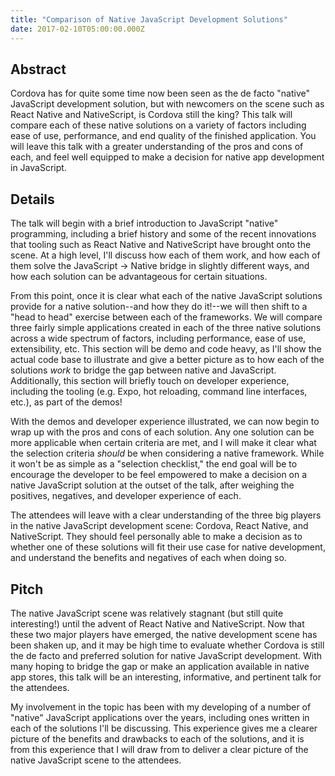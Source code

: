 ```yaml
---
title: "Comparison of Native JavaScript Development Solutions"
date: 2017-02-10T05:00:00.000Z
---
```


## Abstract

Cordova has for quite some time now been seen as the de facto "native" JavaScript development solution, but with newcomers on the scene such as React Native and NativeScript, is Cordova still the king? This talk will compare each of these native solutions on a variety of factors including ease of use, performance, and end quality of the finished application. You will leave this talk with a greater understanding of the pros and cons of each, and feel well equipped to make a decision for native app development in JavaScript.

<!-- 
What is your talk about?
Provide a concise description for the program limited to 600 characters or less. -->

## Details

The talk will begin with a brief introduction to JavaScript "native" programming, including a brief history and some of the recent innovations that tooling such as React Native and NativeScript have brought onto the scene. At a high level, I'll discuss how each of them work, and how each of them solve the JavaScript -> Native bridge in slightly different ways, and how each solution can be advantageous for certain situations.

From this point, once it is clear what each of the native JavaScript solutions provide for a native solution--and how they do it!--we will then shift to a "head to head" exercise between each of the frameworks. We will compare three fairly simple applications created in each of the three native solutions across a wide spectrum of factors, including performance, ease of use, extensibility, etc. This section will be demo and code heavy, as I'll show the actual code base to illustrate and give a better picture as to how each of the solutions _work_ to bridge the gap between native and JavaScript. Additionally, this section will briefly touch on developer experience, including the tooling (e.g. Expo, hot reloading, command line interfaces, etc.), as part of the demos!

With the demos and developer experience illustrated, we can now begin to wrap up with the pros and cons of each solution. Any one solution can be more applicable when certain criteria are met, and I will make it clear what the selection criteria _should_ be when considering a native framework. While it won't be as simple as a "selection checklist," the end goal will be to encourage the developer to be feel empowered to make a decision on a native JavaScript solution at the outset of the talk, after weighing the positives, negatives, and developer experience of each.

The attendees will leave with a clear understanding of the three big players in the native JavaScript development scene: Cordova, React Native, and NativeScript. They should feel personally able to make a decision as to whether one of these solutions will fit their use case for native development, and understand the benefits and negatives of each when doing so. 

<!-- Explain the theme and flow of your talk. What are the intended audience takeaways? -->

## Pitch

The native JavaScript scene was relatively stagnant (but still quite interesting!) until the advent of React Native and NativeScript. Now that these two major players have emerged, the native development scene has been shaken up, and it may be high time to evaluate whether Cordova is still the de facto and preferred solution for native JavaScript development. With many hoping to bridge the gap or make an application available in native app stores, this talk will be an interesting, informative, and pertinent talk for the attendees.

My involvement in the topic has been with my developing of a number of "native" JavaScript applications over the years, including ones written in each of the solutions I'll be discussing. This experience gives me a clearer picture of the benefits and drawbacks to each of the solutions, and it is from this experience that I will draw from to deliver a clear picture of the native JavaScript scene to the attendees.

<!-- Why is this talk pertinent? What is your involvement in the topic? -->
